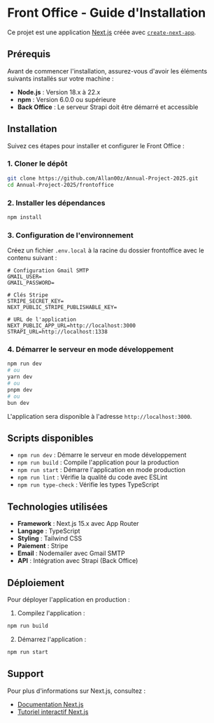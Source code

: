 # Front Office - Guide d'Installation

Ce projet est une application [Next.js](https://nextjs.org) créée avec [`create-next-app`](https://nextjs.org/docs/app/api-reference/cli/create-next-app).

## Prérequis

Avant de commencer l'installation, assurez-vous d'avoir les éléments suivants installés sur votre machine :

- **Node.js** : Version 18.x à 22.x
- **npm** : Version 6.0.0 ou supérieure
- **Back Office** : Le serveur Strapi doit être démarré et accessible

## Installation

Suivez ces étapes pour installer et configurer le Front Office :

### 1. Cloner le dépôt

```bash
git clone https://github.com/Allan00z/Annual-Project-2025.git
cd Annual-Project-2025/frontoffice
```

### 2. Installer les dépendances

```bash
npm install
```

### 3. Configuration de l'environnement

Créez un fichier `.env.local` à la racine du dossier frontoffice avec le contenu suivant :

```env
# Configuration Gmail SMTP
GMAIL_USER=
GMAIL_PASSWORD=

# Clés Stripe
STRIPE_SECRET_KEY=
NEXT_PUBLIC_STRIPE_PUBLISHABLE_KEY=

# URL de l'application
NEXT_PUBLIC_APP_URL=http://localhost:3000
STRAPI_URL=http://localhost:1338
```

### 4. Démarrer le serveur en mode développement

```bash
npm run dev
# ou
yarn dev
# ou
pnpm dev
# ou
bun dev
```

L'application sera disponible à l'adresse `http://localhost:3000`.

## Scripts disponibles

- `npm run dev` : Démarre le serveur en mode développement
- `npm run build` : Compile l'application pour la production
- `npm run start` : Démarre l'application en mode production
- `npm run lint` : Vérifie la qualité du code avec ESLint
- `npm run type-check` : Vérifie les types TypeScript

## Technologies utilisées

- **Framework** : Next.js 15.x avec App Router
- **Langage** : TypeScript
- **Styling** : Tailwind CSS
- **Paiement** : Stripe
- **Email** : Nodemailer avec Gmail SMTP
- **API** : Intégration avec Strapi (Back Office)

## Déploiement

Pour déployer l'application en production :

1. Compilez l'application :
```bash
npm run build
```

2. Démarrez l'application :
```bash
npm run start
```

## Support

Pour plus d'informations sur Next.js, consultez :
- [Documentation Next.js](https://nextjs.org/docs)
- [Tutoriel interactif Next.js](https://nextjs.org/learn)